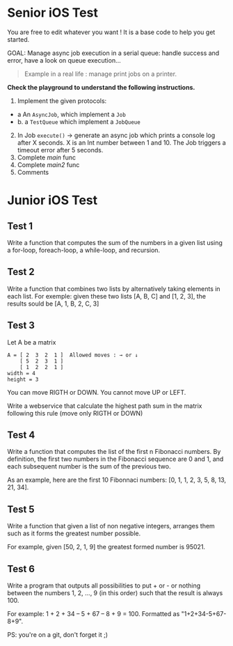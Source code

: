 # Senior iOS Test

You are free to edit whatever you want ! It is a base code to help you get started.

GOAL: Manage async job execution in a serial queue: handle success and error, have a look on queue execution...
> Example in a real life : manage print jobs on a printer.

**Check the playground to understand the following instructions.**

1. Implement the given protocols:
  * a An `AsyncJob`, which implement a `Job`
  * b. a `TestQueue` which implement a `JobQueue`
2. In Job `execute()` -> generate an async job which prints a console log after X seconds. X is an Int number between 1 and 10. The Job triggers a timeout error after 5 seconds.
3. Complete *main* func
4. Complete *main2* func
5. Comments


# Junior iOS Test

## Test 1

Write a function that computes the sum of the numbers in a given list using a for-loop, foreach-loop, a while-loop, and recursion.

## Test 2

Write a function that combines two lists by alternatively taking elements in each list. For exemple: given these two lists [A, B, C] and [1, 2, 3], the results sould be [A, 1, B, 2, C, 3]

## Test 3

Let A be a matrix
```
A = [ 2  3  2  1 ]  Allowed moves : → or ↓
    [ 5  2  3  1 ]
    [ 1  2  2  1 ]
width = 4
height = 3
```

You can move RIGTH or DOWN.
You cannot move UP or LEFT.

Write a webservice that calculate the highest path sum in the matrix
following this rule (move only RIGTH or DOWN)

## Test 4

Write a function that computes the list of the first n Fibonacci numbers. By definition, the first two numbers in the Fibonacci sequence are 0 and 1, and each subsequent number is the sum of the previous two.

As an example, here are the first 10 Fibonnaci numbers: [0, 1, 1, 2, 3, 5, 8, 13, 21, 34].

## Test 5

Write a function that given a list of non negative integers, arranges them such as it forms the greatest number possible.

For example, given [50, 2, 1, 9] the greatest formed number is 95021.

## Test 6

Write a program that outputs all possibilities to put + or - or nothing between the numbers 1, 2, ..., 9 (in this order) such that the result is always 100.

For example: 1 + 2 + 34 – 5 + 67 – 8 + 9 = 100.
Formatted as "1+2+34-5+67-8+9".

PS: you're on a git, don't forget it ;)
